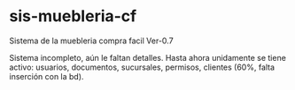 # sis-muebleria-cf
Sistema de la muebleria compra facil Ver-0.7

Sistema incompleto, aún le faltan detalles.
Hasta ahora unidamente se tiene activo: usuarios, documentos, sucursales, permisos, clientes (60%, falta inserción con la bd). 
